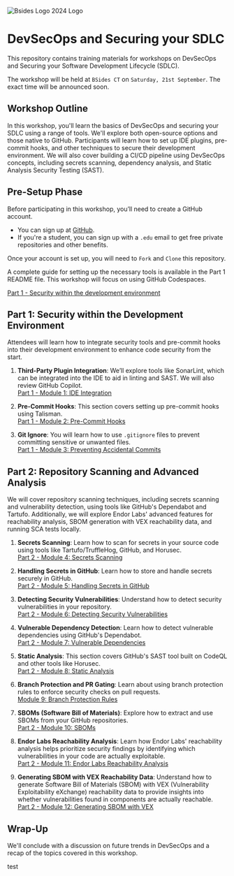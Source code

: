 ![Bsides Logo 2024 Logo](bsides_ct_logo.png "BSides Logo")

# DevSecOps and Securing your SDLC

This repository contains training materials for workshops on DevSecOps and Securing your Software Development Lifecycle (SDLC).

The workshop will be held at `BSides CT` on `Saturday, 21st September`. The exact time will be announced soon.

## Workshop Outline

In this workshop, you'll learn the basics of DevSecOps and securing your SDLC using a range of tools. We'll explore both open-source options and those native to GitHub. Participants will learn how to set up IDE plugins, pre-commit hooks, and other techniques to secure their development environment. We will also cover building a CI/CD pipeline using DevSecOps concepts, including secrets scanning, dependency analysis, and Static Analysis Security Testing (SAST).

## Pre-Setup Phase

Before participating in this workshop, you’ll need to create a GitHub account.

- You can sign up at [GitHub](https://www.github.com).
- If you're a student, you can sign up with a `.edu` email to get free private repositories and other benefits.

Once your account is set up, you will need to `Fork` and `Clone` this repository.

A complete guide for setting up the necessary tools is available in the Part 1 README file. This workshop will focus on using GitHub Codespaces.

[Part 1 - Security within the development environment](https://github.com/tweag/bsidesct-devsecops-sdlc/tree/main/part1#part-1---security-within-the-development-environment)

## Part 1: Security within the Development Environment

Attendees will learn how to integrate security tools and pre-commit hooks into their development environment to enhance code security from the start.

1. **Third-Party Plugin Integration**: We’ll explore tools like SonarLint, which can be integrated into the IDE to aid in linting and SAST. We will also review GitHub Copilot.  
   [Part 1 - Module 1: IDE Integration](https://github.com/tweag/bsidesct-devsecops-sdlc/tree/main/part1#module-1-ide-integration)

2. **Pre-Commit Hooks**: This section covers setting up pre-commit hooks using Talisman.  
   [Part 1 - Module 2: Pre-Commit Hooks](https://github.com/tweag/bsidesct-devsecops-sdlc/tree/main/part1#module-2-pre-commit-hooks)

3. **Git Ignore**: You will learn how to use `.gitignore` files to prevent committing sensitive or unwanted files.  
   [Part 1 - Module 3: Preventing Accidental Commits](https://github.com/tweag/bsidesct-devsecops-sdlc/tree/main/part1#module-3-preventing-accidental-commits)

## Part 2: Repository Scanning and Advanced Analysis

We will cover repository scanning techniques, including secrets scanning and vulnerability detection, using tools like GitHub's Dependabot and Tartufo. Additionally, we will explore Endor Labs' advanced features for reachability analysis, SBOM generation with VEX reachability data, and running SCA tests locally.

1. **Secrets Scanning**: Learn how to scan for secrets in your source code using tools like Tartufo/TruffleHog, GitHub, and Horusec.  
   [Part 2 - Module 4: Secrets Scanning](https://github.com/tweag/bsidesct-devsecops-sdlc/tree/main/part2#module-4secrets-scanning)

2. **Handling Secrets in GitHub**: Learn how to store and handle secrets securely in GitHub.  
   [Part 2 - Module 5: Handling Secrets in GitHub](https://github.com/tweag/bsidesct-devsecops-sdlc/tree/main/part2#module-5handling-secrets-in-github)

3. **Detecting Security Vulnerabilities**: Understand how to detect security vulnerabilities in your repository.  
   [Part 2 - Module 6: Detecting Security Vulnerabilities](https://github.com/tweag/bsidesct-devsecops-sdlc/tree/main/part2#module-6detecting-security-vulnerabilities)

4. **Vulnerable Dependency Detection**: Learn how to detect vulnerable dependencies using GitHub's Dependabot.  
   [Part 2 - Module 7: Vulnerable Dependencies](https://github.com/tweag/bsidesct-devsecops-sdlc/tree/main/part2#module-7vulnerable-dependencies)

5. **Static Analysis**: This section covers GitHub's SAST tool built on CodeQL and other tools like Horusec.  
   [Part 2 - Module 8: Static Analysis](https://github.com/tweag/bsidesct-devsecops-sdlc/tree/main/part2#module-8static-analysis)

6. **Branch Protection and PR Gating**: Learn about using branch protection rules to enforce security checks on pull requests.  
   [Module 9: Branch Protection Rules](https://github.com/tweag/bsidesct-devsecops-sdlc/tree/main/part2#module-9branch-protection-rules)

7. **SBOMs (Software Bill of Materials)**: Explore how to extract and use SBOMs from your GitHub repositories.  
   [Part 2 - Module 10: SBOMs](https://github.com/tweag/bsidesct-devsecops-sdlc/tree/main/part2#module-10sboms-software-bill-of-materials)

8. **Endor Labs Reachability Analysis**: Learn how Endor Labs' reachability analysis helps prioritize security findings by identifying which vulnerabilities in your code are actually exploitable.  
   [Part 2 - Module 11: Endor Labs Reachability Analysis](https://github.com/tweag/bsidesct-devsecops-sdlc/tree/main/part2#module-11endor-reachability-analysis)

9. **Generating SBOM with VEX Reachability Data**: Understand how to generate Software Bill of Materials (SBOM) with VEX (Vulnerability Exploitability eXchange) reachability data to provide insights into whether vulnerabilities found in components are actually reachable.  
   [Part 2 - Module 12: Generating SBOM with VEX](https://github.com/tweag/bsidesct-devsecops-sdlc/tree/main/part2#module-12sbom-vex-reachability)


## Wrap-Up

We'll conclude with a discussion on future trends in DevSecOps and a recap of the topics covered in this workshop.

test

